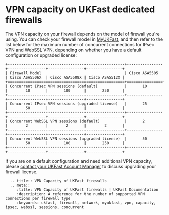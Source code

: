 # VPN capacity on UKFast dedicated firewalls

The VPN capacity on your firewall depends on the model of firewall you're using. You can check your firewall model in [MyUKFast](https://portal.ans.co.uk/server/dedicated-firewall.php), and then refer to the list below for the maximum number of concurrent connections for IPsec VPN and WebSSL VPN, depending on whether you have a default configuration or upgraded license:

```eval_rst
+----------------------------------------------------+----------------+-----------------+----------------+----------------+
| Firewall Model                                     | Cisco ASA5505  | Cisco ASA5506X  | Cisco ASA5508X | Cisco ASA5512X |
+====================================================+================+=================+================+================+
| Concurrent IPsec VPN sessions (default)            |       10       |        10       |       100      |       250      |
+----------------------------------------------------+----------------+-----------------+----------------+----------------+
| Concurrent IPsec VPN sessions (upgraded license)   |       25       |        50       |                |                |
+----------------------------------------------------+----------------+-----------------+----------------+----------------+
| Concurrent WebSSL VPN sessions (default)           |       2        |        2        |        2       |        2       |
+----------------------------------------------------+----------------+-----------------+----------------+----------------+
| Concurrent WebSSL VPN sessions (upgraded license)  |       50       |        50       |       100      |       250      |
+----------------------------------------------------+----------------+-----------------+----------------+----------------+
```
If you are on a default configuration and need additional VPN capacity, please [contact your UKFast Account Manager](https://portal.ans.co.uk/account/your-account-manager.php) to discuss upgrading your firewall license.


```eval_rst
  .. title:: VPN Capacity of UKFast firewalls
  .. meta::
     :title: VPN Capacity of UKFast firewalls | UKFast Documentation
     :description: A reference for the number of supported VPN connections per firewall type
     :keywords: ukfast, firewall, network, myukfast, vpn, capacity, ipsec, webssl, sessions, concurrent
```
